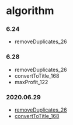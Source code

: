 # algorithm

### 6.24

- removeDuplicates_26

### 6.28

- removeDuplicates_26
- convertToTitle_168
- maxProfit_122

### 2020.06.29

- [removeDuplicates_26](https://github.com/canvita/algorithm/blob/master/src/primary/removeDuplicates_26)
- [convertToTitle_168](https://github.com/canvita/algorithm/blob/master/src/primary/convertToTitle_168)
